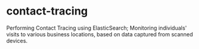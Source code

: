 # contact-tracing
Performing Contact Tracing using ElasticSearch; Monitoring individuals' visits to various business locations, based on data captured from scanned devices. 

